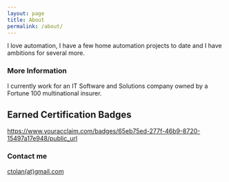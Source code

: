 ```yaml
---
layout: page
title: About
permalink: /about/
---
```


I love automation, I have a few home automation projects to date and I have ambitions for several more.

### More Information

I currently work for an IT Software and Solutions company owned by a Fortune 100 multinational insurer.

## Earned Certification Badges
https://www.youracclaim.com/badges/65eb75ed-277f-46b9-8720-15497a17e948/public_url

### Contact me

[ctolan(at)gmail.com](mailto:ctolan(at)gmail.com)
